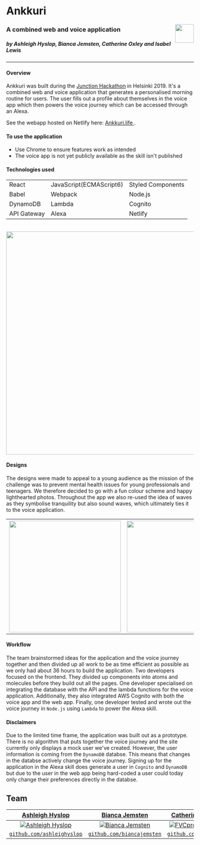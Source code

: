 # Ankkuri

<img  align="right" inline src="https://i.imgur.com/tgU6Tu2.png" width="50">

### A combined web and voice application

##### by Ashleigh Hyslop, Bianca Jemsten, Catherine Oxley and Isabel Lewis

---

#### Overview

Ankkuri was built during the [Junction Hackathon](https://www.hackjunction.com/) in Helsinki 2019. It's a combined web and voice application that generates a personalised morning routine for users. The user fills out a profile about themselves in the voice app which then powers the voice journey which can be accessed through an Alexa.

See the webapp hosted on Netlify here: [Ankkuri.life ](https://www.ankkuri.life/#/).

#### To use the application

- Use Chrome to ensure features work as intended
- The voice app is not yet publicly available as the skill isn't published

#### Technologies used

|             |                         |                   |
| ----------- | ----------------------- | ----------------- |
| React       | JavaScript(ECMAScript6) | Styled Components |
| Babel       | Webpack                 | Node.js           |
| DynamoDB    | Lambda                  | Cognito           |
| API Gateway | Alexa                   | Netlify           |

</br>

<img src="https://i.imgur.com/cbpUDvv.png" width="600"/>

#### Designs

The designs were made to appeal to a young audience as the mission of the challenge was to prevent mental health issues for young professionals and teenagers.
We therefore decided to go with a fun colour scheme and happy lighthearted photos. Throughout the app we also re-used the idea of waves as they symbolise tranquility but also sound waves, which ultimately ties it to the voice application.

<table>
  <th><img align="center" src="https://i.imgur.com/oupDT6b.png" height="300" width="300"/></th>
  <th><img align="center" src="https://i.imgur.com/Wf0lRRk.png" height="300" width="300"/></th>
</table>

#### Workflow

The team brainstormed ideas for the application and the voice journey together and then divided up all work to be as time efficient as possible as we only had about 36 hours to build the application.
Two developers focused on the frontend. They divided up components into atoms and molecules before they build out all the pages.
One developer specialised on integrating the database with the API and the lambda functions for the voice application. Additionally, they also integrated AWS Cognito with both the voice app and the web app. Finally, one developer tested and wrote out the voice journey in `Node.js` using `Lambda` to power the Alexa skill.

#### Disclaimers

Due to the limited time frame, the application was built out as a prototype. There is no algorithm that puts together the voice journey and the site currently only displays a mock user we've created. However, the user information is coming from the `DynamoDB` databse. This means that changes in the databse actively change the voice journey. Signing up for the application in the Alexa skill does generate a user in `Cognito` and `DynamoDB` but due to the user in the web app being hard-coded a user could today only change their preferences directly in the databse.

## Team

|                 <a href="https://github.com/ashleighyslop" target="_blank">**Ashleigh Hyslop**</a>                  |                 <a href="https://github.com/biancajemsten" target="_blank">**Bianca Jemsten**</a>                  |                 <a href="https://github.com/Bibiiii" target="_blank">**Catherine Oxley**</a>                 |                 <a href="https://github.com/isabellewis" target="_blank">**Isabel Lewis**</a>                  |
| :-----------------------------------------------------------------------------------------------------------------: | :----------------------------------------------------------------------------------------------------------------: | :----------------------------------------------------------------------------------------------------------: | :------------------------------------------------------------------------------------------------------------: |
| [![Ashleigh Hyslop](https://avatars0.githubusercontent.com/u/31035314?s=200&v=4)](https://github.com/ashleighyslop) | [![Bianca Jemsten](https://avatars0.githubusercontent.com/u/37228766?s=200&v=4)](https://github.com/biancajemsten) | [![FVCproductions](https://avatars3.githubusercontent.com/u/15086661?s=400&v=4)](https://github.com/Bibiiii) | [![Isabel Lewis](https://avatars0.githubusercontent.com/u/21742394?s=200&v=4)](https://github.com/isabellewis) |
|              <a href="https://github.com/ashleighyslop" target="_blank">`github.com/ashleighyslop`</a>              |             <a href="https://github.com/biancajemsten" target="_blank">`github.com/biancajemsten`</a>              |                <a href="https://github.com/Bibiiii" target="_blank">`github.com/Bibiiii`</a>                 |             <a href="https://github.com/isabellewis" target="_blank">`github.com/isabellewis`</a>              |
